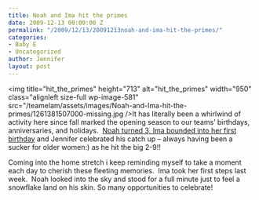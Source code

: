 ```yaml
---
title: Noah and Ima hit the primes
date: 2009-12-13 00:00:00 Z
permalink: "/2009/12/13/20091213noah-and-ima-hit-the-primes/"
categories:
- Baby E
- Uncategorized
author: Jennifer
layout: post
---
```


<img title="hit_the_primes" height="713" alt="hit_the_primes" width="950" class="alignleft size-full wp-image-581" src="/teamelam/assets/images/Noah-and-Ima-hit-the-primes/1261381507000-missing.jpg />It has literally been a whirlwind of activity here since fall marked the opening season to our teams&#8217; birthdays, anniversaries, and holidays.  [Noah turned 3, Ima bounded into her first birthday](http://www.flickr.com/photos/jenniferandJennifers_photos/sets/72157622680241423/ "noah") and Jennifer celebrated his catch up &#8211; always having been a sucker for older women:) as he hit the big 2-9!!

Coming into the home stretch i keep reminding myself to take a moment each day to cherish these fleeting memories.  Ima took her first steps last week.  Noah looked into the sky and stood for a full minute just to feel a snowflake land on his skin. So many opportunities to celebrate!

